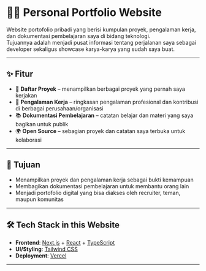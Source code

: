 # 👨‍💻 Personal Portfolio Website

Website portofolio pribadi yang berisi kumpulan proyek, pengalaman kerja, dan dokumentasi pembelajaran saya di bidang teknologi.  
Tujuannya adalah menjadi pusat informasi tentang perjalanan saya sebagai developer sekaligus showcase karya-karya yang sudah saya buat.  

---

## ✨ Fitur
- 💼 **Daftar Proyek** – menampilkan berbagai proyek yang pernah saya kerjakan  
- 🏢 **Pengalaman Kerja** – ringkasan pengalaman profesional dan kontribusi di berbagai perusahaan/organisasi  
- 📚 **Dokumentasi Pembelajaran** – catatan belajar dan materi yang saya bagikan untuk publik  
- 🌍 **Open Source** – sebagian proyek dan catatan saya terbuka untuk kolaborasi  

---

## 🚀 Tujuan
- Menampilkan proyek dan pengalaman kerja sebagai bukti kemampuan  
- Membagikan dokumentasi pembelajaran untuk membantu orang lain  
- Menjadi portofolio digital yang bisa diakses oleh recruiter, teman, maupun komunitas  

---

## 🛠 Tech Stack in this Website
- **Frontend**: [Next.js](https://nextjs.org/) + [React](https://react.dev/) + [TypeScript](https://www.typescriptlang.org/)  
- **UI/Styling**: [Tailwind CSS](https://tailwindcss.com/)  
- **Deployment**: [Vercel](https://vercel.com/)  

---
